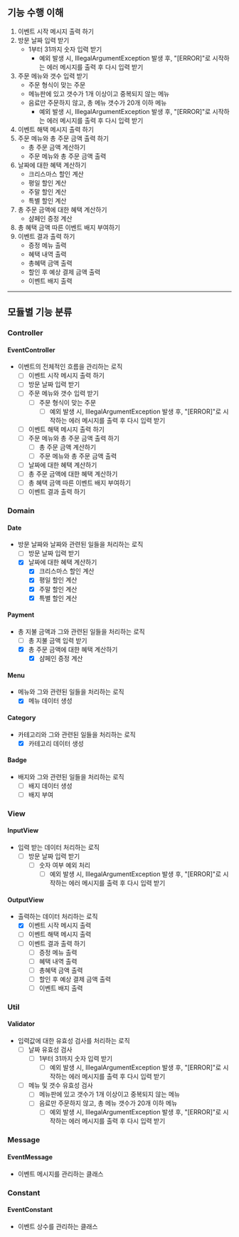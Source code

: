 ## 기능 수행 이해
1. 이벤트 시작 메시지 출력 하기
2. 방문 날짜 입력 받기
   - 1부터 31까지 숫자 입력 받기
     - 예외 발생 시, IllegalArgumentException 발생 후, 
     "[ERROR]"로 시작하는 에러 메시지를 출력 후 다시 입력 받기
3. 주문 메뉴와 갯수 입력 받기
   - 주문 형식이 맞는 주문
   - 메뉴판에 있고 갯수가 1개 이상이고 중복되지 않는 메뉴
   - 음료만 주문하지 않고, 총 메뉴 갯수가 20개 이하 메뉴
     - 예외 발생 시, IllegalArgumentException 발생 후,
     "[ERROR]"로 시작하는 에러 메시지를 출력 후 다시 입력 받기
4. 이벤트 해택 메시지 출력 하기
5. 주문 메뉴와 총 주문 금액 출력 하기
   - 총 주문 금액 계산하기
   - 주문 메뉴와 총 주문 금액 출력
6. 날짜에 대한 혜택 계산하기
   - 크리스마스 할인 계산
   - 평일 할인 계산
   - 주말 할인 계산
   - 특별 할인 계산
7. 총 주문 금액에 대한 혜택 계산하기
   - 샴페인 증정 계산
8. 총 혜택 금액 따른 이벤트 배지 부여하기
9. 이벤트 결과 출력 하기
   - 증정 메뉴 출력
   - 혜택 내역 출력
   - 총혜택 금액 출력
   - 할인 후 예상 결제 금액 출력
   - 이벤트 배지 출력
--- 
## 모듈별 기능 분류
### Controller
#### EventController
- 이벤트의 전체적인 흐름을 관리하는 로직
  -[ ] 이벤트 시작 메시지 출력 하기
  -[ ] 방문 날짜 입력 받기
  -[ ] 주문 메뉴와 갯수 입력 받기
      -[ ] 주문 형식이 맞는 주문
        -[ ] 예외 발생 시, IllegalArgumentException 발생 후,
         "[ERROR]"로 시작하는 에러 메시지를 출력 후 다시 입력 받기
  -[ ] 이벤트 해택 메시지 출력 하기
  -[ ] 주문 메뉴와 총 주문 금액 출력 하기
      - [ ] 총 주문 금액 계산하기
      - [ ] 주문 메뉴와 총 주문 금액 출력
  -[ ] 날짜에 대한 혜택 계산하기
  -[ ] 총 주문 금액에 대한 혜택 계산하기
  -[ ] 총 혜택 금액 따른 이벤트 배지 부여하기
  -[ ] 이벤트 결과 출력 하기
  
### Domain
#### Date
- 방문 날짜와 날짜와 관련된 일들을 처리하는 로직
  - [ ] 방문 날짜 입력 받기
  - [x] 날짜에 대한 혜택 계산하기
      - [x] 크리스마스 할인 계산
      - [x] 평일 할인 계산
      - [x] 주말 할인 계산
      - [x] 특별 할인 계산
#### Payment
- 총 지불 금액과 그와 관련된 일들을 처리하는 로직
  - [ ] 총 지불 금액 입력 받기
  - [x] 총 주문 금액에 대한 혜택 계산하기
      - [x] 샴페인 증정 계산
#### Menu
- 메뉴와 그와 관련된 일들을 처리하는 로직
  - [x] 메뉴 데이터 생성
#### Category
- 카테고리와 그와 관련된 일들을 처리하는 로직
  - [x] 카테고리 데이터 생성
#### Badge
- 배지와 그와 관련된 일들을 처리하는 로직
  - [ ] 배지 데이터 생성
  - [ ] 배지 부여
  
### View
#### InputView
- 입력 받는 데이터 처리하는 로직
    -[ ] 방문 날짜 입력 받기
      - [ ] 숫자 여부 예외 처리
         - [ ] 예외 발생 시, IllegalArgumentException 발생 후,
         "[ERROR]"로 시작하는 에러 메시지를 출력 후 다시 입력 받기
#### OutputView
- 출력하는 데이터 처리하는 로직
  - [x] 이벤트 시작 메시지 출력
  - [ ] 이벤트 해택 메시지 출력
  - [ ] 이벤트 결과 출력 하기
      - [ ] 증정 메뉴 출력
      - [ ] 혜택 내역 출력
      - [ ] 총혜택 금액 출력
      - [ ] 할인 후 예상 결제 금액 출력
      - [ ] 이벤트 배지 출력
    
### Util
#### Validator
- 입력값에 대한 유효성 검사를 처리하는 로직
  - [ ] 날짜 유효성 검사
    -[ ] 1부터 31까지 숫자 입력 받기
        - [ ] 예외 발생 시, IllegalArgumentException 발생 후,
        "[ERROR]"로 시작하는 에러 메시지를 출력 후 다시 입력 받기
  - [ ] 메뉴 및 갯수 유효성 검사
    -[ ] 메뉴판에 있고 갯수가 1개 이상이고 중복되지 않는 메뉴
    -[ ] 음료만 주문하지 않고, 총 메뉴 갯수가 20개 이하 메뉴
      -[ ] 예외 발생 시, IllegalArgumentException 발생 후,
       "[ERROR]"로 시작하는 에러 메시지를 출력 후 다시 입력 받기
      
### Message
#### EventMessage
- 이벤트 메시지를 관리하는 클래스

### Constant
#### EventConstant
- 이벤트 상수를 관리하는 클래스